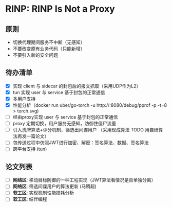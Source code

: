 # RINP: RINP Is Not a Proxy

## 原则

- 切换代理期间服务不中断（无感知）
- 不要改变原有业务代码（只能新增）
- 不要引入新的安全问题

## 待办清单

- [x] 实现 client 与 sidecar 的封包后的报文抓取（采用UDP作为L2）
- [x] tun 实现 user 与 service 基于封包的正常通信
- [x] 多用户支持
- [x] 性能分析（docker run uber/go-torch -u http://<ip>:8080/debug/pprof -p -t=8 > torch.svg)
- [ ] 经由proxy实现 user 与 service 基于封包的正常通信
- [ ] proxy 定期切换，用户服务无感知，防御住僵尸流量
- [ ] 引入洗牌算法+评分机制，筛选出间谍用户 （采用现成算法    TODO 用自研算法再发一篇论文）
- [ ] 包传送过程中仿照JWT进行加密、解密：签名算法、数据、签名算法
- [ ] 跨平台支持 (tun)

## 论文列表

- [ ] **网络区**: 移动目标防御的一种工程实现（JWT算法看情况是否单独分离）
- [ ] **网络区**: 筛选间谍用户的算法更新 (马腾超)
- [ ] **软工区**: 实现机制性能损耗分析
- [ ] **软工区**: 结伴编程